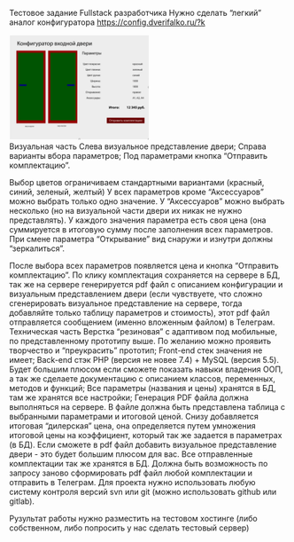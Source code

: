 

Тестовое задание Fullstack разработчика
Нужно сделать “легкий” аналог конфигуратора https://config.dverifalko.ru/?k
<br/>

<img src="./door.png" alt="what-does" style="max-width: 50%;">

<br/>
Визуальная часть
Слева визуальное представление двери;
Справа варианты вбора параметров;
Под параметрами кнопка “Отправить комплектацию”.

Выбор цветов ограничиваем стандартными вариантами (красный, синий, зеленый, желтый)
У всех параметров кроме “Аксессуаров” можно выбрать только одно значение. У “Аксессуаров” можно выбрать несколько (но на визуальной части двери их никак не нужно представлять).
У каждого значения параметра есть своя цена (она суммируется в итоговую сумму после заполнения всех параметров.
При смене параметра “Открывание” вид снаружи и изнутри должны “зеркалиться”.

После выбора всех параметров появляется цена и кнопка “Отправить комплектацию”.
По клику комплектация сохраняется на сервере в БД, так же на сервере генерируется pdf файл с описанием конфигурации и визуальным представлением двери (если чувствуете, что сложно сгенерировать визуальное представление на сервере, тогда добавляйте только таблицу параметров и стоимость), этот pdf файл отправляется сообщением (именно вложенным файлом) в Телеграм.
Техническая часть
Верстка “резиновая” с адаптивом под мобильные, по представленному прототипу выше. По желанию можно проявить творчество и “преукрасить” прототип;
Front-end стек значения не имеет;
Back-end стэк PHP (версия не новее 7.4) + MySQL (версия 5.5). Будет большим плюсом если сможете показать навыки владения ООП, а так же сделаете документацию с описанием классов, переменных, методов и функций;
Все параметры (названия и цены) хранятся в БД, там же хранятся все настройки;
Генерация PDF файла должна выполняться на сервере. В файле должна быть представлена таблица с выбранными параметрами и итоговой ценой. Снизу добавляется итоговая “дилерская” цена, она определяется путем умножения итоговой цены на коэффициент, который так же задается в параметрах (в БД). Если сможете в pdf файл добавить визуальное представление двери - это будет большим плюсом для вас.
Все отправленные комплектации так же хранятся в БД. Должна быть возможность по запросу заново сформировать pdf файл любой комплектации и отправить в Телеграм.
Для проекта нужно использовать любую систему контроля версий svn или git (можно использовать github или gitlab).

Рузультат работы нужно разместить на тестовом хостинге (либо собственном, либо попросить у нас сделать тестовый сервер)
